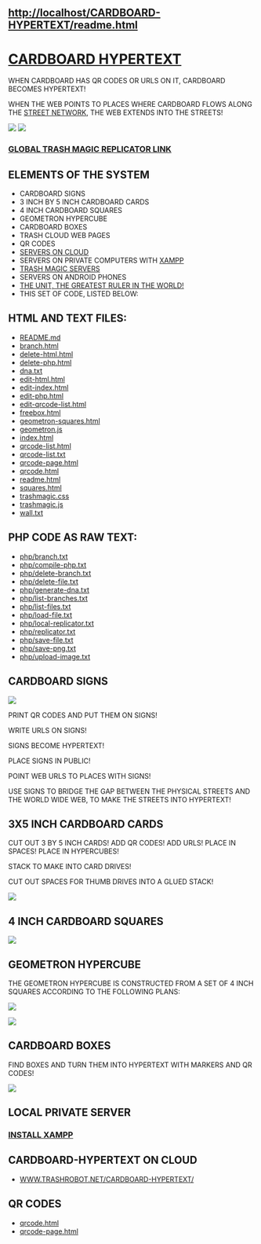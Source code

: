 ## [http://localhost/CARDBOARD-HYPERTEXT/readme.html](http://localhost/CARDBOARD-HYPERTEXT/readme.html)


# [CARDBOARD HYPERTEXT](https://github.com/LafeLabs/CARDBOARD-HYPERTEXT)

WHEN CARDBOARD HAS QR CODES OR URLS ON IT, CARDBOARD BECOMES HYPERTEXT!

WHEN THE WEB POINTS TO PLACES WHERE CARDBOARD FLOWS ALONG THE [STREET NETWORK](https://github.com/LafeLabs/STREET-NETWORK), THE WEB EXTENDS INTO THE STREETS!

![](https://raw.githubusercontent.com/LafeLabs/CARDBOARD-HYPERTEXT/refs/heads/main/qrcode.png)
![](https://raw.githubusercontent.com/LafeLabs/CARDBOARD-HYPERTEXT/refs/heads/main/qrcode-page.png)

### [GLOBAL TRASH MAGIC REPLICATOR LINK](https://raw.githubusercontent.com/LafeLabs/CARDBOARD-HYPERTEXT/refs/heads/main/php/replicator.txt)


## ELEMENTS OF THE SYSTEM

 - CARDBOARD SIGNS
 - 3 INCH BY 5 INCH CARDBOARD CARDS
 - 4 INCH CARDBOARD SQUARES
 - GEOMETRON HYPERCUBE
 - CARDBOARD BOXES
 - TRASH CLOUD WEB PAGES
 - QR CODES
 - [SERVERS ON CLOUD](https://github.com/LafeLabs/TRASH-CLOUD)
 - SERVERS ON PRIVATE COMPUTERS WITH [XAMPP](https://www.apachefriends.org/)
 - [TRASH MAGIC SERVERS](github.com/LafeLabs/REPLICATE-TRASH-MAGIC-SERVER)
 - SERVERS ON ANDROID PHONES
 - [THE UNIT, THE GREATEST RULER IN THE WORLD!](HTTPS://WWW.THE-UNIT.ORG)
 - THIS SET OF CODE, LISTED BELOW:


## HTML AND TEXT FILES:

  - [README.md](README.md)
  - [branch.html](branch.html)
  - [delete-html.html](delete-html.html)
  - [delete-php.html](delete-php.html)
  - [dna.txt](dna.txt)
  - [edit-html.html](edit-html.html)
  - [edit-index.html](edit-index.html)
  - [edit-php.html](edit-php.html)
  - [edit-qrcode-list.html](edit-qrcode-list.html)
  - [freebox.html](freebox.html)
  - [geometron-squares.html](geometron-squares.html)
  - [geometron.js](geometron.js)
  - [index.html](index.html)
  - [qrcode-list.html](qrcode-list.html)
  - [qrcode-list.txt](qrcode-list.txt)
  - [qrcode-page.html](qrcode-page.html)
  - [qrcode.html](qrcode.html)
  - [readme.html](readme.html)
  - [squares.html](squares.html)
  - [trashmagic.css](trashmagic.css)
  - [trashmagic.js](trashmagic.js)
  - [wall.txt](wall.txt)

## PHP CODE AS RAW TEXT:

  - [php/branch.txt](php/branch.txt)
  - [php/compile-php.txt](php/compile-php.txt)
  - [php/delete-branch.txt](php/delete-branch.txt)
  - [php/delete-file.txt](php/delete-file.txt)
  - [php/generate-dna.txt](php/generate-dna.txt)
  - [php/list-branches.txt](php/list-branches.txt)
  - [php/list-files.txt](php/list-files.txt)
  - [php/load-file.txt](php/load-file.txt)
  - [php/local-replicator.txt](php/local-replicator.txt)
  - [php/replicator.txt](php/replicator.txt)
  - [php/save-file.txt](php/save-file.txt)
  - [php/save-png.txt](php/save-png.txt)
  - [php/upload-image.txt](php/upload-image.txt)



## CARDBOARD SIGNS

![](https://raw.githubusercontent.com/LafeLabs/CARDBOARD-HYPERTEXT/refs/heads/main/CARDBOARD-SIGN.png)

PRINT QR CODES AND PUT THEM ON SIGNS!

WRITE URLS ON SIGNS!

SIGNS BECOME HYPERTEXT!

PLACE SIGNS IN PUBLIC!

POINT WEB URLS TO PLACES WITH SIGNS!

USE SIGNS TO BRIDGE THE GAP BETWEEN THE PHYSICAL STREETS AND THE WORLD WIDE WEB, TO MAKE THE STREETS INTO HYPERTEXT!


## 3X5 INCH CARDBOARD CARDS

CUT OUT 3 BY 5 INCH CARDS! ADD QR CODES! ADD URLS!  PLACE IN SPACES! PLACE IN HYPERCUBES!

STACK TO MAKE INTO CARD DRIVES!  

CUT OUT SPACES FOR THUMB DRIVES INTO A GLUED STACK!

![](https://raw.githubusercontent.com/LafeLabs/CARDBOARD-HYPERTEXT/refs/heads/main/CARDBOARD-CARDS.png)

## 4 INCH CARDBOARD SQUARES

![](https://raw.githubusercontent.com/LafeLabs/CARDBOARD-HYPERTEXT/refs/heads/main/SQUARES.png)

## GEOMETRON HYPERCUBE

THE GEOMETRON HYPERCUBE IS CONSTRUCTED FROM A SET OF 4 INCH SQUARES ACCORDING TO THE FOLLOWING PLANS:

![](https://raw.githubusercontent.com/LafeLabs/CARDBOARD-HYPERTEXT/refs/heads/main/road3cubes.jpg)

![](https://raw.githubusercontent.com/LafeLabs/CARDBOARD-HYPERTEXT/refs/heads/main/GEOMETRON-HYPERCUBE.png)

## CARDBOARD BOXES

FIND BOXES AND TURN THEM INTO HYPERTEXT WITH MARKERS AND QR CODES!

![](https://raw.githubusercontent.com/LafeLabs/CARDBOARD-HYPERTEXT/refs/heads/main/CARDBOARD-BOX.png)

## LOCAL PRIVATE SERVER

### [INSTALL XAMPP](https://www.apachefriends.org/)


## CARDBOARD-HYPERTEXT ON CLOUD

 - [WWW.TRASHROBOT.NET/CARDBOARD-HYPERTEXT/](HTTPS://WWW.TRASHROBOT.NET/CARDBOARD-HYPERTEXT/)

## QR CODES

 - [qrcode.html](qrcode.html)
 - [qrcode-page.html](qrcode-page.html)